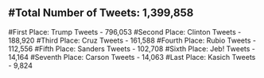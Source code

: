 #Total Number of Tweets: 1,399,858 
---
#First Place: Trump Tweets - 796,053
#Second Place: Clinton Tweets - 188,920
#Third Place: Cruz Tweets - 161,588
#Fourth Place: Rubio Tweets - 112,556
#Fifth Place: Sanders Tweets - 102,708
#Sixth Place: Jeb! Tweets - 14,164
#Seventh Place: Carson Tweets - 14,063
#Last Place: Kasich Tweets - 9,824
